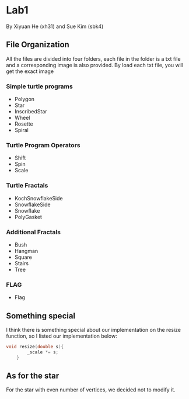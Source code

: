 # Lab1
By  Xiyuan He (xh31) and  Sue Kim (sbk4)
## File Organization
All the files are divided into four folders, each file in the folder is a txt file and a corresponding image is also provided. By load each txt file, you will get the exact image
### Simple turtle programs
- Polygon
- Star
- InscribedStar
- Wheel
- Rosette
- Spiral
### Turtle Program Operators
- Shift
- Spin
- Scale
### Turtle Fractals
- KochSnowflakeSide
- SnowflakeSide
- Snowflake
- PolyGasket
### Additional Fractals
- Bush
- Hangman
- Square
- Stairs
- Tree
### FLAG
- Flag
## Something special
I think there is something special about our implementation on the resize function, so I listed our implementation below:
```C++
void resize(double s){
		_scale *= s;
	}

```
## As for the star
For the star with even number of vertices, we decided not to modify it.